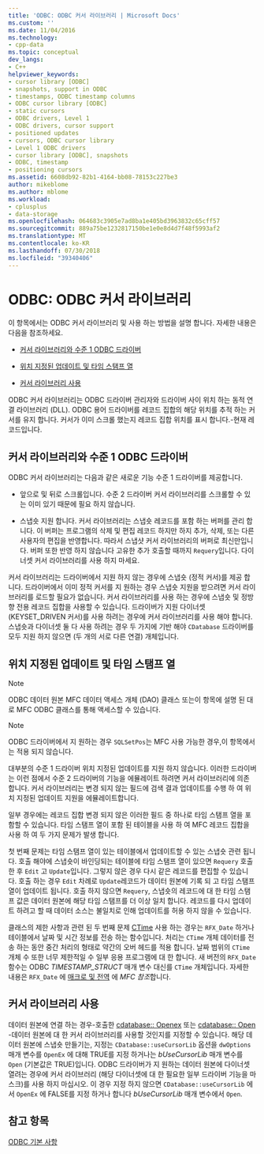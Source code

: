 ```yaml
---
title: 'ODBC: ODBC 커서 라이브러리 | Microsoft Docs'
ms.custom: ''
ms.date: 11/04/2016
ms.technology:
- cpp-data
ms.topic: conceptual
dev_langs:
- C++
helpviewer_keywords:
- cursor library [ODBC]
- snapshots, support in ODBC
- timestamps, ODBC timestamp columns
- ODBC cursor library [ODBC]
- static cursors
- ODBC drivers, Level 1
- ODBC drivers, cursor support
- positioned updates
- cursors, ODBC cursor library
- Level 1 ODBC drivers
- cursor library [ODBC], snapshots
- ODBC, timestamp
- positioning cursors
ms.assetid: 6608db92-82b1-4164-bb08-78153c227be3
author: mikeblome
ms.author: mblome
ms.workload:
- cplusplus
- data-storage
ms.openlocfilehash: 064683c3905e7ad8ba1e405bd3963832c65cff57
ms.sourcegitcommit: 889a75be1232817150be1e0e8d4d7f48f5993af2
ms.translationtype: MT
ms.contentlocale: ko-KR
ms.lasthandoff: 07/30/2018
ms.locfileid: "39340406"
---
```

# <a name="odbc-the-odbc-cursor-library"></a>ODBC: ODBC 커서 라이브러리
이 항목에서는 ODBC 커서 라이브러리 및 사용 하는 방법을 설명 합니다. 자세한 내용은 다음을 참조하세요.  
  
-   [커서 라이브러리와 수준 1 ODBC 드라이버](#_core_the_cursor_library_and_level_1_odbc_drivers)  
  
-   [위치 지정된 업데이트 및 타임 스탬프 열](#_core_positioned_updates_and_timestamp_columns)  
  
-   [커서 라이브러리 사용](#_core_using_the_cursor_library)  
  
 ODBC 커서 라이브러리는 ODBC 드라이버 관리자와 드라이버 사이 위치 하는 동적 연결 라이브러리 (DLL). ODBC 용어 드라이버를 레코드 집합의 해당 위치를 추적 하는 커서를 유지 합니다. 커서가 이미 스크롤 했는지 레코드 집합 위치를 표시 합니다.-현재 레코드입니다.  
  
##  <a name="_core_the_cursor_library_and_level_1_odbc_drivers"></a> 커서 라이브러리와 수준 1 ODBC 드라이버  
 ODBC 커서 라이브러리는 다음과 같은 새로운 기능 수준 1 드라이버를 제공합니다.  
  
-   앞으로 및 뒤로 스크롤입니다. 수준 2 드라이버 커서 라이브러리를 스크롤할 수 있는 이미 있기 때문에 필요 하지 않습니다.  
  
-   스냅숏 지원 합니다. 커서 라이브러리는 스냅숏 레코드를 포함 하는 버퍼를 관리 합니다. 이 버퍼는 프로그램의 삭제 및 편집 레코드 하지만 하지 추가, 삭제, 또는 다른 사용자의 편집을 반영합니다. 따라서 스냅샷 커서 라이브러리의 버퍼로 최신만입니다. 버퍼 또한 반영 하지 않습니다 고유한 추가 호출할 때까지 `Requery`입니다. 다이너셋 커서 라이브러리를 사용 하지 마세요.  
  
 커서 라이브러리는 드라이버에서 지원 하지 않는 경우에 스냅숏 (정적 커서)를 제공 합니다. 드라이버에서 이미 정적 커서를 지 원하는 경우 스냅숏 지원을 받으려면 커서 라이브러리를 로드할 필요가 없습니다. 커서 라이브러리를 사용 하는 경우에 스냅숏 및 정방향 전용 레코드 집합을 사용할 수 있습니다. 드라이버가 지원 다이너셋 (KEYSET_DRIVEN 커서)를 사용 하려는 경우에 커서 라이브러리를 사용 해야 합니다. 스냅숏과 다이너셋 둘 다 사용 하려는 경우 두 가지에 기반 해야 `CDatabase` 드라이버를 모두 지원 하지 않으면 (두 개의 서로 다른 연결) 개체입니다.  
  
##  <a name="_core_positioned_updates_and_timestamp_columns"></a> 위치 지정된 업데이트 및 타임 스탬프 열  
  
> [!NOTE]
>  ODBC 데이터 원본 MFC 데이터 액세스 개체 (DAO) 클래스 또는이 항목에 설명 된 대로 MFC ODBC 클래스를 통해 액세스할 수 있습니다.  
  
> [!NOTE]
>  ODBC 드라이버에서 지 원하는 경우 `SQLSetPos`는 MFC 사용 가능한 경우,이 항목에서는 적용 되지 않습니다.  
  
 대부분의 수준 1 드라이버 위치 지정된 업데이트를 지원 하지 않습니다. 이러한 드라이버는 이런 점에서 수준 2 드라이버의 기능을 에뮬레이트 하려면 커서 라이브러리에 의존 합니다. 커서 라이브러리는 변경 되지 않는 필드에 검색 결과 업데이트를 수행 하 여 위치 지정된 업데이트 지원을 에뮬레이트합니다.  
  
 일부 경우에는 레코드 집합 변경 되지 않은 이러한 필드 중 하나로 타임 스탬프 열을 포함할 수 있습니다. 타임 스탬프 열이 포함 된 테이블을 사용 하 여 MFC 레코드 집합을 사용 하 여 두 가지 문제가 발생 합니다.  
  
 첫 번째 문제는 타임 스탬프 열이 있는 테이블에서 업데이트할 수 있는 스냅숏 관련 됩니다. 호출 해야에 스냅숏이 바인딩되는 테이블에 타임 스탬프 열이 있으면 `Requery` 호출한 후 `Edit` 고 `Update`입니다. 그렇지 않은 경우 다시 같은 레코드를 편집할 수 있습니다. 호출 하는 경우 `Edit` 차례로 `Update`레코드가 데이터 원본에 기록 되 고 타임 스탬프 열이 업데이트 됩니다. 호출 하지 않으면 `Requery`, 스냅숏의 레코드에 대 한 타임 스탬프 값은 데이터 원본에 해당 타임 스탬프를 더 이상 일치 합니다. 레코드를 다시 업데이트 하려고 할 때 데이터 소스는 불일치로 인해 업데이트를 허용 하지 않을 수 있습니다.  
  
 클래스의 제한 사항과 관련 된 두 번째 문제 [CTime](../../atl-mfc-shared/reference/ctime-class.md) 사용 하는 경우는 `RFX_Date` 하거나 테이블에서 날짜 및 시간 정보를 전송 하는 함수입니다. 처리는 `CTime` 개체 데이터를 전송 하는 동안 중간 처리의 형태로 약간의 오버 헤드를 적용 합니다. 날짜 범위의 `CTime` 개체 수 또한 너무 제한적일 수 일부 응용 프로그램에 대 한 합니다. 새 버전의 `RFX_Date` 함수는 ODBC *TIMESTAMP_STRUCT* 매개 변수 대신를 `CTime` 개체입니다. 자세한 내용은 `RFX_Date` 에 [매크로 및 전역](../../mfc/reference/mfc-macros-and-globals.md) 에 *MFC 참조*합니다.  

  
##  <a name="_core_using_the_cursor_library"></a> 커서 라이브러리 사용  
 데이터 원본에 연결 하는 경우-호출한 [cdatabase:: Openex](../../mfc/reference/cdatabase-class.md#openex) 또는 [cdatabase:: Open](../../mfc/reference/cdatabase-class.md#open) -데이터 원본에 대 한 커서 라이브러리를 사용할 것인지를 지정할 수 있습니다. 해당 데이터 원본에 스냅숏 만들기는, 지정는 `CDatabase::useCursorLib` 옵션을 `dwOptions` 매개 변수를 `OpenEx` 에 대해 TRUE를 지정 하거나는 *bUseCursorLib* 매개 변수를 `Open` (기본값은 TRUE)입니다. ODBC 드라이버가 지 원하는 데이터 원본에 다이너셋 열려는 경우에 커서 라이브러리 (해당 다이너셋에 대 한 필요한 일부 드라이버 기능을 마스크)를 사용 하지 마십시오. 이 경우 지정 하지 않으면 `CDatabase::useCursorLib` 에서 `OpenEx` 에 FALSE를 지정 하거나 합니다 *bUseCursorLib* 매개 변수에서 `Open`.  
  
## <a name="see-also"></a>참고 항목  
 [ODBC 기본 사항](../../data/odbc/odbc-basics.md)